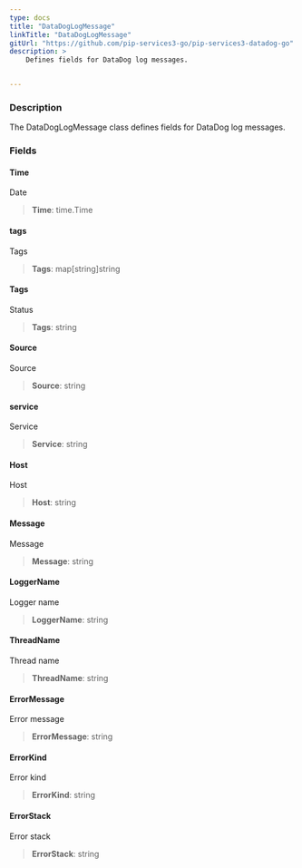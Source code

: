 ```yaml
---
type: docs
title: "DataDogLogMessage"
linkTitle: "DataDogLogMessage"
gitUrl: "https://github.com/pip-services3-go/pip-services3-datadog-go"
description: >
    Defines fields for DataDog log messages.


---
```


### Description

The DataDogLogMessage class defines fields for DataDog log messages.


### Fields

<span class="hide-title-link">

#### Time
Date
> **Time**: time.Time
#### tags
Tags
> **Tags**: map[string]string
#### Tags
Status
> **Tags**: string
#### Source
Source
> **Source**: string
#### service
Service
> **Service**: string
#### Host
Host
> **Host**: string
#### Message
Message
> **Message**: string
#### LoggerName
Logger name
> **LoggerName**: string
#### ThreadName
Thread name
> **ThreadName**: string
#### ErrorMessage
Error message
> **ErrorMessage**: string
#### ErrorKind
Error kind
> **ErrorKind**: string
#### ErrorStack
Error stack
> **ErrorStack**: string

</span>
